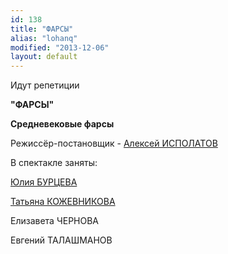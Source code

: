 ```yaml
---
id: 138
title: "ФАРСЫ"
alias: "lohanq"
modified: "2013-12-06"
layout: default
---
```


Идут репетиции

**"ФАРСЫ"**

**Средневековые фарсы**

Режиссёр-постановщик - [Алексей ИСПОЛАТОВ](53-aleksei-ispolatov.html)

В спектакле заняты:

[Юлия БУРЦЕВА](78-ylia-burceva.html)

[Татьяна КОЖЕВНИКОВА](80-tatiana-kogevnikova.html)

Елизавета ЧЕРНОВА

Евгений ТАЛАШМАНОВ


